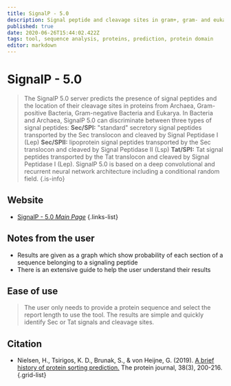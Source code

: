 ```yaml
---
title: SignalP - 5.0
description: Signal peptide and cleavage sites in gram+, gram- and eukaryotic amino acid sequences.
published: true
date: 2020-06-26T15:44:02.422Z
tags: tool, sequence analysis, proteins, prediction, protein domain
editor: markdown
---
```


# SignalP - 5.0

> The SignalP 5.0 server predicts the presence of signal peptides and the location of their cleavage sites in proteins from Archaea, Gram-positive Bacteria, Gram-negative Bacteria and Eukarya. In Bacteria and Archaea, SignalP 5.0 can discriminate between three types of signal peptides:
&NewLine;
**Sec/SPI:** "standard" secretory signal peptides transported by the Sec translocon and cleaved by Signal Peptidase I (Lep)
**Sec/SPII:** lipoprotein signal peptides transported by the Sec translocon and cleaved by Signal Peptidase II (Lsp)
**Tat/SPI:** Tat signal peptides transported by the Tat translocon and cleaved by Signal Peptidase I (Lep).
&NewLine;
SignalP 5.0 is based on a deep convolutional and recurrent neural network architecture including a conditional random field.
{.is-info}
 

## Website 

- [SignalP - 5.0 *Main Page*](https://services.healthtech.dtu.dk/service.php?SignalP-5.0)
 {.links-list}

## Notes from the user
- Results are given as a graph which show probability of each section of a sequence belonging to a signaling peptide
- There is an extensive guide to help the user understand their results


## Ease of use
> The user only needs to provide a protein sequence and select the report length to use the tool. The results are simple and quickly identify Sec or Tat signals and cleavage sites. 




## Citation 

- Nielsen, H., Tsirigos, K. D., Brunak, S., & von Heijne, G. (2019). [A brief history of protein sorting prediction.](https://link.springer.com/article/10.1007/s10930-019-09838-3) The protein journal, 38(3), 200-216.
{.grid-list}
